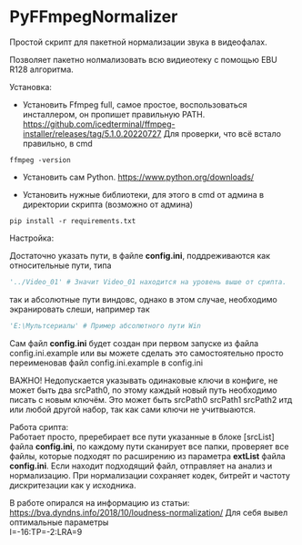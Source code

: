 # PyFFmpegNormalizer
Простой скрипт для пакетной нормализации звука в видеофалах.

Позволяет пакетно нолмализовать всю видиеотеку с помощью EBU R128 алгоритма. 

Установка:
- Установить Ffmpeg full, самое простое, воспользоваться инсталлером, он пропишет правильную PATH.
https://github.com/icedterminal/ffmpeg-installer/releases/tag/5.1.0.20220727
Для проверки, что всё встало правильно, в cmd
```commandline
ffmpeg -version
```

- Установить сам Python. https://www.python.org/downloads/

- Установить нужные библиотеки, для этого в cmd от админа в директории скрипта (возможно от админа)
```commandline
pip install -r requirements.txt
```

Настройка:

Достаточно указать пути, в файле **config.ini**, поддреживаются как относительные пути, типа
```python
'../Video_01' # Значит Video_01 находится на уровень выше от срипта.
```
так и абсолютные пути виндовс, однако в этом случае, необходимо экранировать слеши, например так
```python
'E:\Мультсериалы' # Пример абсолютного пути Win 
```
Сам файл **config.ini** будет создан при первом запуске из файла config.ini.example или вы можете сделать это самостоятельно просто переименовав файл config.ini.example в config.ini

ВАЖНО! Недопускается указывать одинаковые ключи в конфиге, не может быть два srcPath0, по этому каждый новый путь необходимо писать с новым ключём. Это может быть srcPath0 srcPath1 srcPath2 итд или любой другой набор, так как сами ключи не учитвыаются. 

Работа срипта:  
Работает просто, преребирает все пути указанные в блоке [srcList] файла **config.ini**, по каждому пути сканирует все папки, проверяет все файлы, которые подходят по расширению из параметра **extList** файла **config.ini**.
Если находит подходящий файл, отправляет на анализ и нормализацию. При нормализации сохраняет кодек, битрейт и частоту дискритезации как у исходника.
 
В работе опирался на информацию из статьи: https://bva.dyndns.info/2018/10/loudness-normalization/
Для себя вывел оптимальные параметры  
I=-16:TP=-2:LRA=9